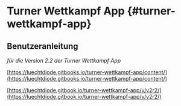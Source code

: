 # Turner Wettkampf App {#turner-wettkampf-app}

## Benutzeranleitung

*für die Version 2.2 der Turner Wettkampf App*

[https://luechtdiode.gitbooks.io/turner-wettkampf-app/content/](https://luechtdiode.gitbooks.io/turner-wettkampf-app/content/)

[https://luechtdiode.gitbook.io/turner-wettkampf-app/v/v2r2/](https://luechtdiode.gitbook.io/turner-wettkampf-app/v/v2r2/)